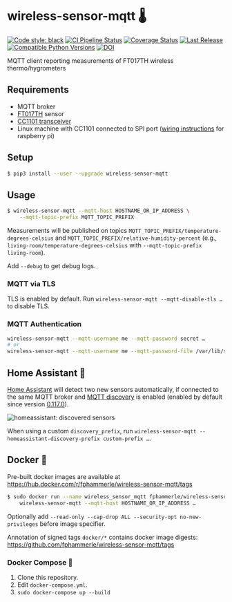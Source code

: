 # wireless-sensor-mqtt 🌡

[![Code style: black](https://img.shields.io/badge/code%20style-black-000000.svg)](https://github.com/psf/black)
[![CI Pipeline Status](https://github.com/fphammerle/wireless-sensor-mqtt/workflows/tests/badge.svg)](https://github.com/fphammerle/wireless-sensor-mqtt/actions)
[![Coverage Status](https://coveralls.io/repos/github/fphammerle/wireless-sensor-mqtt/badge.svg?branch=master)](https://coveralls.io/github/fphammerle/wireless-sensor-mqtt?branch=master)
[![Last Release](https://img.shields.io/pypi/v/wireless-sensor-mqtt.svg)](https://pypi.org/project/wireless-sensor-mqtt/#history)
[![Compatible Python Versions](https://img.shields.io/pypi/pyversions/wireless-sensor-mqtt.svg)](https://pypi.org/project/wireless-sensor-mqtt/)
[![DOI](https://zenodo.org/badge/319636053.svg)](https://zenodo.org/badge/latestdoi/319636053)

MQTT client reporting measurements of FT017TH wireless thermo/hygrometers

## Requirements

* MQTT broker
* [FT017TH](https://github.com/fphammerle/FT017TH-wireless-thermometer-hygrometer-signal#product-details) sensor
* [CC1101 transceiver](https://www.ti.com/product/CC1101)
* Linux machine with CC1101 connected to SPI port
  ([wiring instructions](https://github.com/fphammerle/python-cc1101#wiring-raspberry-pi)
  for raspberry pi)

## Setup

```sh
$ pip3 install --user --upgrade wireless-sensor-mqtt
```

## Usage

```sh
$ wireless-sensor-mqtt --mqtt-host HOSTNAME_OR_IP_ADDRESS \
    --mqtt-topic-prefix MQTT_TOPIC_PREFIX
```

Measurements will be published on topics
`MQTT_TOPIC_PREFIX/temperature-degrees-celsius`
and `MQTT_TOPIC_PREFIX/relative-humidity-percent`
(e.g., `living-room/temperature-degrees-celsius`
with `--mqtt-topic-prefix living-room`).

Add `--debug` to get debug logs.

### MQTT via TLS

TLS is enabled by default.
Run `wireless-sensor-mqtt --mqtt-disable-tls …` to disable TLS.

### MQTT Authentication

```sh
wireless-sensor-mqtt --mqtt-username me --mqtt-password secret …
# or
wireless-sensor-mqtt --mqtt-username me --mqtt-password-file /var/lib/secrets/mqtt/password …
```

## Home Assistant 🏡

[Home Assistant](https://www.home-assistant.io/) will detect two new sensors automatically,
if connected to the same MQTT broker
and [MQTT discovery](https://www.home-assistant.io/docs/mqtt/discovery/) is enabled
(enabled by default since version [0.117.0](https://github.com/home-assistant/core/commit/306ee305747a4f7ba758352503f99f221f0ad85a)).

![homeassistant: discovered sensors](docs/homeassistant/developer-tools-states-v0.117.5-20201208.png)

When using a custom `discovery_prefix`, run `wireless-sensor-mqtt --homeassistant-discovery-prefix custom-prefix …`.

## Docker 🐳

Pre-built docker images are available at https://hub.docker.com/r/fphammerle/wireless-sensor-mqtt/tags

```sh
$ sudo docker run --name wireless_sensor_mqtt fphammerle/wireless-sensor-mqtt \
    wireless-sensor-mqtt --mqtt-host HOSTNAME_OR_IP_ADDRESS …
```

Optionally add `--read-only --cap-drop ALL --security-opt no-new-privileges` before image specifier.

Annotation of signed tags `docker/*` contains docker image digests: https://github.com/fphammerle/wireless-sensor-mqtt/tags

### Docker Compose 🐙

1. Clone this repository.
2. Edit `docker-compose.yml`.
3. `sudo docker-compose up --build`
